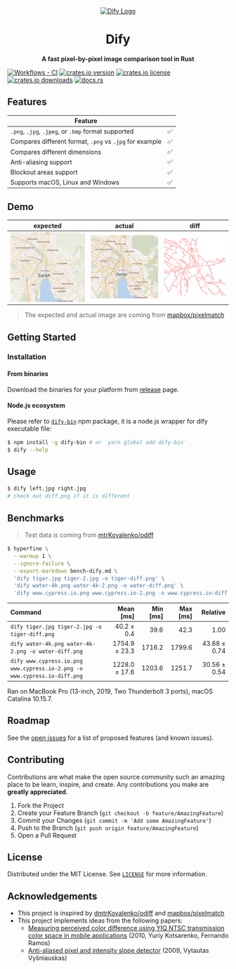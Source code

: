 <div align="center">
  <a href="https://github.com/jihchi/dify">
    <img src="logo.png" alt="Dify Logo" /></a>
  <h1>Dify</h1>
    <p>
      <b>A fast pixel-by-pixel image comparison tool in Rust</b>
    </p>
</div>

[![Workflows - CI][workflows-ci-shield]][workflows-ci-url]
[![crates.io version][crates-io-shield-version]][crates-io-url]
[![crates.io license][crates-io-shield-license]][crates-io-url]
[![crates.io downloads][crates-io-shield-downloads]][crates-io-url]
[![docs.rs][docs-rs]][docs-rs-url]

## Features

| Feature                                                  |     |
| -------------------------------------------------------- | --- |
| `.png`, `.jpg`, `.jpeg`, or `.bmp` format supported      | ✅  |
| Compares different format, `.png` vs `.jpg` for example  | ✅  |
| Compares different dimensions                            | ✅  |
| Anti-aliasing support                                    | ✅  |
| Blockout areas support                                   | ✅  |
| Supports macOS, Linux and Windows                        | ✅  |

## Demo

| expected                 | actual                 | diff                      |
| ------------------------ | ---------------------- | ------------------------- |
| ![expected](demo/4a.png) | ![actual](demo/4b.png) | ![diff](demo/4diff.png) |

> The expected and actual image are coming from [mapbox/pixelmatch](https://github.com/mapbox/pixelmatch/tree/master/test/fixtures)

## Getting Started

### Installation

#### From binaries

Download the binaries for your platform from [release](https://github.com/jihchi/dify/releases) page.

#### Node.js ecosystem

Please refer to [`dify-bin`](https://github.com/jihchi/dify-bin) npm package, it is a node.js wrapper for dify executable file:

```sh
$ npm install -g dify-bin # or `yarn global add dify-bin`
$ dify --help
```

## Usage

```sh
$ dify left.jpg right.jpg
# check out diff.png if it is different
```

## Benchmarks

> Test data is coming from [mtrKovalenko/odiff](https://github.com/dmtrKovalenko/odiff/tree/main/images)

```sh
$ hyperfine \
  --warmup 1 \
  --ignore-failure \
  --export-markdown bench-dify.md \
  'dify tiger.jpg tiger-2.jpg -o tiger-diff.png' \
  'dify water-4k.png water-4k-2.png -o water-diff.png' \
  'dify www.cypress.io.png www.cypress.io-2.png -o www.cypress.io-diff.png'
```

| Command                                                                   |     Mean [ms] | Min [ms] | Max [ms] |     Relative |
| :------------------------------------------------------------------------ | ------------: | -------: | -------: | -----------: |
| `dify tiger.jpg tiger-2.jpg -o tiger-diff.png`                            |    40.2 ± 0.4 |     39.6 |     42.3 |         1.00 |
| `dify water-4k.png water-4k-2.png -o water-diff.png`                      | 1754.9 ± 23.3 |   1716.2 |   1799.6 | 43.68 ± 0.74 |
| `dify www.cypress.io.png www.cypress.io-2.png -o www.cypress.io-diff.png` | 1228.0 ± 17.6 |   1203.6 |   1251.7 | 30.56 ± 0.54 |

Ran on MacBook Pro (13-inch, 2019, Two Thunderbolt 3 ports), macOS Catalina 10.15.7.

## Roadmap

See the [open issues](https://github.com/jihchi/dify/issues) for a list of proposed features (and known issues).

## Contributing

Contributions are what make the open source community such an amazing place to be learn, inspire, and create. Any contributions you make are **greatly appreciated**.

1. Fork the Project
2. Create your Feature Branch (`git checkout -b feature/AmazingFeature`)
3. Commit your Changes (`git commit -m 'Add some AmazingFeature'`)
4. Push to the Branch (`git push origin feature/AmazingFeature`)
5. Open a Pull Request

## License

Distributed under the MIT License. See [`LICENSE`](./LICENSE.md) for more information.

<!-- ACKNOWLEDGEMENTS -->

## Acknowledgements

- This project is inspired by [dmtrKovalenko/odiff](https://github.com/dmtrKovalenko/odiff) and [mapbox/pixelmatch](https://github.com/mapbox/pixelmatch)
- This project implements ideas from the following papers:
  - [Measuring perceived color difference using YIQ NTSC transmission color space in mobile applications](http://www.progmat.uaem.mx:8080/artVol2Num2/Articulo3Vol2Num2.pdf) (2010, Yuriy Kotsarenko, Fernando Ramos)
  - [Anti-aliased pixel and intensity slope detector](https://www.researchgate.net/publication/234126755_Anti-aliased_Pixel_and_Intensity_Slope_Detector) (2009, Vytautas Vyšniauskas)

[workflows-ci-shield]: https://github.com/jihchi/dify/workflows/CI/badge.svg
[workflows-ci-url]: https://github.com/jihchi/dify/actions?query=workflow%3ACI
[crates-io-shield-version]: https://img.shields.io/crates/v/dify
[crates-io-shield-downloads]: https://img.shields.io/crates/d/dify
[crates-io-shield-license]: https://img.shields.io/crates/l/dify
[docs-rs]: https://img.shields.io/docsrs/dify
[crates-io-url]: https://crates.io/crates/dify
[docs-rs-url]: https://docs.rs/dify
